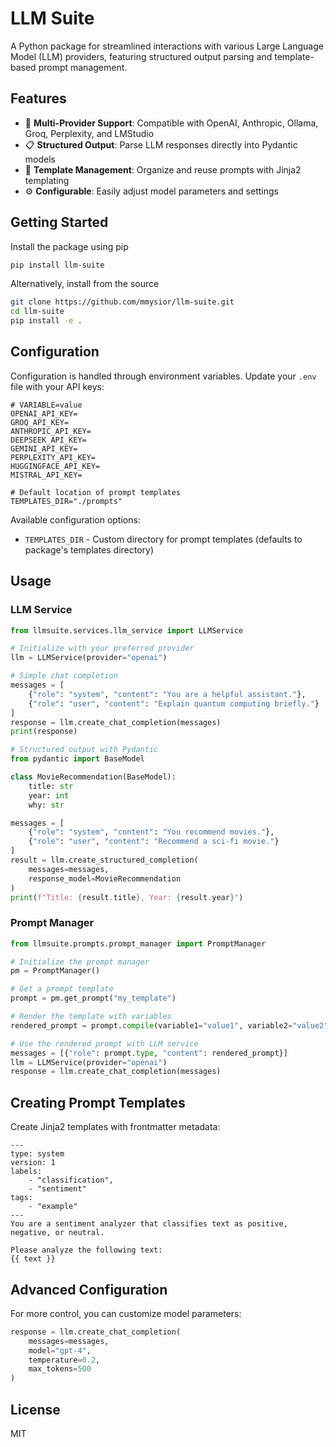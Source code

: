 # LLM Suite

A Python package for streamlined interactions with various Large Language Model (LLM) providers, featuring structured output parsing and template-based prompt management.

## Features

- 🤖 **Multi-Provider Support**: Compatible with OpenAI, Anthropic, Ollama, Groq, Perplexity, and LMStudio
- 📋 **Structured Output**: Parse LLM responses directly into Pydantic models
- 📝 **Template Management**: Organize and reuse prompts with Jinja2 templating
- ⚙️ **Configurable**: Easily adjust model parameters and settings

## Getting Started

Install the package using pip

```bash
pip install llm-suite
```

Alternatively, install from the source

```bash
git clone https://github.com/mmysior/llm-suite.git
cd llm-suite
pip install -e .
```

## Configuration

Configuration is handled through environment variables. Update your `.env` file with your API keys:

```env
# VARIABLE=value 
OPENAI_API_KEY=
GROQ_API_KEY=
ANTHROPIC_API_KEY=
DEEPSEEK_API_KEY=
GEMINI_API_KEY=
PERPLEXITY_API_KEY=
HUGGINGFACE_API_KEY=
MISTRAL_API_KEY=

# Default location of prompt templates
TEMPLATES_DIR="./prompts"
```

Available configuration options:
- `TEMPLATES_DIR` - Custom directory for prompt templates (defaults to package's templates directory)

## Usage

### LLM Service

```python
from llmsuite.services.llm_service import LLMService

# Initialize with your preferred provider
llm = LLMService(provider="openai")

# Simple chat completion
messages = [
    {"role": "system", "content": "You are a helpful assistant."},
    {"role": "user", "content": "Explain quantum computing briefly."}
]
response = llm.create_chat_completion(messages)
print(response)

# Structured output with Pydantic
from pydantic import BaseModel

class MovieRecommendation(BaseModel):
    title: str
    year: int
    why: str

messages = [
    {"role": "system", "content": "You recommend movies."},
    {"role": "user", "content": "Recommend a sci-fi movie."}
]
result = llm.create_structured_completion(
    messages=messages,
    response_model=MovieRecommendation
)
print(f"Title: {result.title}, Year: {result.year}")
```

### Prompt Manager

```python
from llmsuite.prompts.prompt_manager import PromptManager

# Initialize the prompt manager
pm = PromptManager()

# Get a prompt template
prompt = pm.get_prompt("my_template")

# Render the template with variables
rendered_prompt = prompt.compile(variable1="value1", variable2="value2")

# Use the rendered prompt with LLM service
messages = [{"role": prompt.type, "content": rendered_prompt}]
llm = LLMService(provider="openai")
response = llm.create_chat_completion(messages)
```

## Creating Prompt Templates

Create Jinja2 templates with frontmatter metadata:

```jinja
---
type: system
version: 1
labels: 
    - "classification",
    - "sentiment"
tags:
    - "example"
---
You are a sentiment analyzer that classifies text as positive, negative, or neutral.

Please analyze the following text:
{{ text }}
```

## Advanced Configuration

For more control, you can customize model parameters:

```python
response = llm.create_chat_completion(
    messages=messages,
    model="gpt-4",
    temperature=0.2,
    max_tokens=500
)
```

## License

MIT
